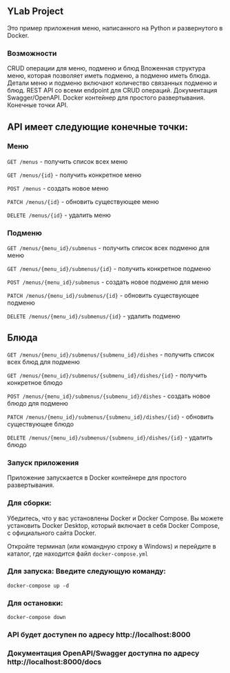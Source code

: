 ## YLab Project

Это пример приложения меню, написанного на Python и развернутого в Docker.

### Возможности
CRUD операции для меню, подменю и блюд
Вложенная структура меню, которая позволяет иметь подменю, а подменю иметь блюда.
Детали меню и подменю включают количество связанных подменю и блюд.
REST API со всеми endpoint для CRUD операций.
Документация Swagger/OpenAPI.
Docker контейнер для простого развертывания.
Конечные точки API.

## API имеет следующие конечные точки:

### Меню

```GET /menus``` - получить список всех меню

```GET /menus/{id}``` - получить конкретное меню

```POST /menus``` - создать новое меню

```PATCH /menus/{id}``` - обновить существующее меню

```DELETE /menus/{id}``` - удалить меню

### Подменю

```GET /menus/{menu_id}/submenus``` - получить список всех подменю для меню

```GET /menus/{menu_id}/submenus/{id}``` - получить конкретное подменю

```POST /menus/{menu_id}/submenus``` - создать новое подменю для меню

```PATCH /menus/{menu_id}/submenus/{id}``` - обновить существующее подменю

```DELETE /menus/{menu_id}/submenus/{id}``` - удалить подменю

## Блюда

```GET /menus/{menu_id}/submenus/{submenu_id}/dishes``` - получить список всех блюд для подменю

```GET /menus/{menu_id}/submenus/{submenu_id}/dishes/{id}``` - получить конкретное блюдо

```POST /menus/{menu_id}/submenus/{submenu_id}/dishes``` - создать новое блюдо для подменю

```PATCH /menus/{menu_id}/submenus/{submenu_id}/dishes/{id}``` - обновить существующее блюдо

```DELETE /menus/{menu_id}/submenus/{submenu_id}/dishes/{id}``` - удалить блюдо


### Запуск приложения
Приложение запускается в Docker контейнере для простого развертывания.

### Для сборки:
Убедитесь, что у вас установлены Docker и Docker Compose. Вы можете установить Docker Desktop, который включает в себя Docker Compose, с официального сайта Docker.

Откройте терминал (или командную строку в Windows) и перейдите в каталог, где находится файл `docker-compose.yml`

### Для запуска: Введите следующую команду:

`docker-compose up -d`

### Для остановки:

`docker-compose down`

### API будет доступен по адресу http://localhost:8000

### Документация OpenAPI/Swagger доступна по адресу http://localhost:8000/docs
